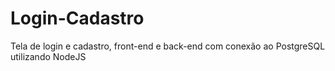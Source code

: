 # Login-Cadastro
Tela de login e cadastro, front-end e back-end com conexão ao PostgreSQL utilizando NodeJS
